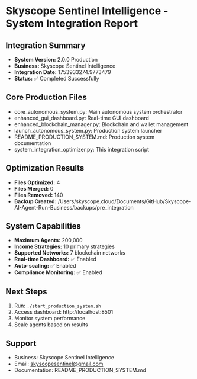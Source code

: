 
# Skyscope Sentinel Intelligence - System Integration Report

## Integration Summary
- **System Version:** 2.0.0 Production
- **Business:** Skyscope Sentinel Intelligence
- **Integration Date:** 1753933274.9773479
- **Status:** ✅ Completed Successfully

## Core Production Files
- core_autonomous_system.py: Main autonomous system orchestrator
- enhanced_gui_dashboard.py: Real-time GUI dashboard
- enhanced_blockchain_manager.py: Blockchain and wallet management
- launch_autonomous_system.py: Production system launcher
- README_PRODUCTION_SYSTEM.md: Production system documentation
- system_integration_optimizer.py: This integration script

## Optimization Results
- **Files Optimized:** 4
- **Files Merged:** 0
- **Files Removed:** 140
- **Backup Created:** /Users/skyscope.cloud/Documents/GitHub/Skyscope-AI-Agent-Run-Business/backups/pre_integration

## System Capabilities
- **Maximum Agents:** 200,000
- **Income Strategies:** 10 primary strategies
- **Supported Networks:** 7 blockchain networks
- **Real-time Dashboard:** ✅ Enabled
- **Auto-scaling:** ✅ Enabled
- **Compliance Monitoring:** ✅ Enabled

## Next Steps
1. Run: `./start_production_system.sh`
2. Access dashboard: http://localhost:8501
3. Monitor system performance
4. Scale agents based on results

## Support
- Business: Skyscope Sentinel Intelligence
- Email: skyscopesentinel@gmail.com
- Documentation: README_PRODUCTION_SYSTEM.md
